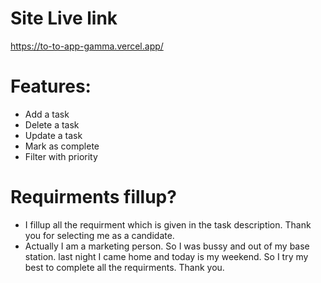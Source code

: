 # Site Live link
https://to-to-app-gamma.vercel.app/

# Features: 
- Add a task
- Delete a task
- Update a task
- Mark as complete 
- Filter with priority

# Requirments fillup?

- I fillup all the requirment which is given in the task description. Thank you for selecting me as a candidate.
- Actually I am a marketing person. So I was bussy and out of my base station. last night I came home and today is my weekend. So I try my best to complete all the requirments. Thank you. 
